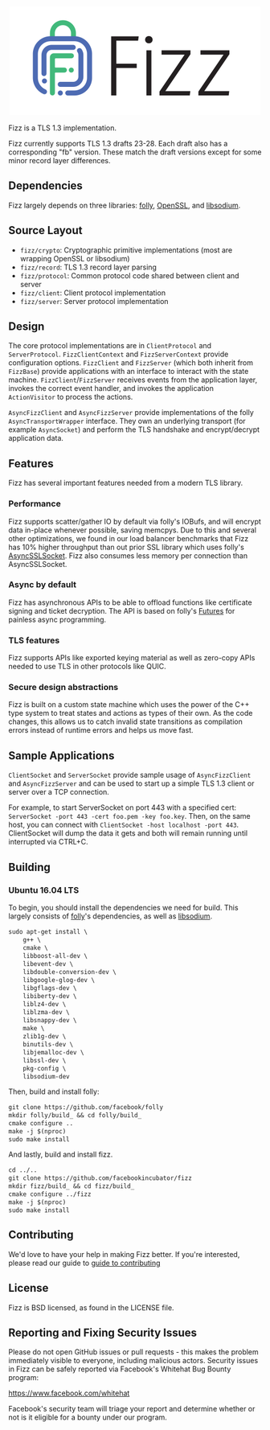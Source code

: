 <p align="center">
  <img width="500" height="216" alt="Fizz" src="logo2x.png">
</p>
Fizz is a TLS 1.3 implementation.

Fizz currently supports TLS 1.3 drafts 23-28.  Each draft also has a
corresponding "fb" version. These match the draft versions except for some
minor record layer differences.

## Dependencies

Fizz largely depends on three libraries: [folly](https://www.github.com/facebook/folly),
[OpenSSL](https://www.openssl.org/), and [libsodium](https://github.com/jedisct1/libsodium).

## Source Layout
- `fizz/crypto`:   Cryptographic primitive implementations (most are wrapping
                   OpenSSL or libsodium)
- `fizz/record`:   TLS 1.3 record layer parsing
- `fizz/protocol`: Common protocol code shared between client and server
- `fizz/client`:   Client protocol implementation
- `fizz/server`:   Server protocol implementation

## Design

The core protocol implementations are in `ClientProtocol` and `ServerProtocol`.
`FizzClientContext` and `FizzServerContext` provide configuration options.
`FizzClient` and `FizzServer` (which both inherit from `FizzBase`) provide
applications with an interface to interact with the state machine.
`FizzClient`/`FizzServer` receives events from the application layer, invokes the
correct event handler, and invokes the application `ActionVisitor` to process the
actions.

`AsyncFizzClient` and `AsyncFizzServer` provide implementations of the folly
`AsyncTransportWrapper` interface. They own an underlying transport (for example
`AsyncSocket`) and perform the TLS handshake and encrypt/decrypt application
data.

## Features

Fizz has several important features needed from a modern TLS library.

### Performance

Fizz supports scatter/gather IO by default via folly's IOBufs, and will encrypt
data in-place whenever possible, saving memcpys. Due to this and several
other optimizations, we found in our load balancer benchmarks that Fizz has 10%
higher throughput than out prior SSL library which uses folly's
[AsyncSSLSocket](https://github.com/facebook/folly/blob/master/folly/io/async/AsyncSSLSocket.h).
Fizz also consumes less memory per connection than AsyncSSLSocket.

### Async by default

Fizz has asynchronous APIs to be able to offload functions like certificate
signing and ticket decryption. The API is based on folly's
[Futures](https://github.com/facebook/folly/tree/master/folly/futures) for painless
async programming.

### TLS features

Fizz supports APIs like exported keying material as well as zero-copy APIs
needed to use TLS in other protocols like QUIC.

### Secure design abstractions

Fizz is built on a custom state machine which uses the power of the C++ type system
to treat states and actions as types of their own. As the code changes, this allows us
to catch invalid state transitions as compilation errors instead of runtime errors and
helps us move fast.

## Sample Applications

`ClientSocket` and `ServerSocket` provide sample usage of `AsyncFizzClient` and
`AsyncFizzServer` and can be used to start up a simple TLS 1.3 client or server
over a TCP connection.

For example, to start ServerSocket on port 443 with a specified cert:
`ServerSocket -port 443 -cert foo.pem -key foo.key`. Then, on the same host,
you can connect with `ClientSocket -host localhost -port 443`. ClientSocket will
dump the data it gets and both will remain running until interrupted via CTRL+C.

## Building

### Ubuntu 16.04 LTS

To begin, you should install the dependencies we need for build. This largely
consists of [folly](https://github.com/facebook/folly)'s dependencies, as well as
[libsodium](https://github.com/jedisct1/libsodium).

```
sudo apt-get install \
    g++ \
    cmake \
    libboost-all-dev \
    libevent-dev \
    libdouble-conversion-dev \
    libgoogle-glog-dev \
    libgflags-dev \
    libiberty-dev \
    liblz4-dev \
    liblzma-dev \
    libsnappy-dev \
    make \
    zlib1g-dev \
    binutils-dev \
    libjemalloc-dev \
    libssl-dev \
    pkg-config \
    libsodium-dev
```

Then, build and install folly:

```
git clone https://github.com/facebook/folly
mkdir folly/build_ && cd folly/build_
cmake configure ..
make -j $(nproc)
sudo make install
```

And lastly, build and install fizz.

```
cd ../..
git clone https://github.com/facebookincubator/fizz
mkdir fizz/build_ && cd fizz/build_
cmake configure ../fizz
make -j $(nproc)
sudo make install
```

## Contributing

We'd love to have your help in making Fizz better. If you're interested, please
read our guide to [guide to contributing](CONTRIBUTING.md)

## License
Fizz is BSD licensed, as found in the LICENSE file.

## Reporting and Fixing Security Issues

Please do not open GitHub issues or pull requests - this makes the problem
immediately visible to everyone, including malicious actors. Security issues in
Fizz can be safely reported via Facebook's Whitehat Bug Bounty program:

https://www.facebook.com/whitehat

Facebook's security team will triage your report and determine whether or not is
it eligible for a bounty under our program.


